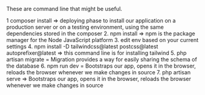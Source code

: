 These are command line that might be useful.

1 composer install => deploying phase to install our application on a production server or on a testing environment, using the same dependencies stored in the composer
2. npm install => npm is the package manager for the Node JavaScript platform
3. edit env based on your current settings
4. npm install -D tailwindcss@latest postcss@latest autoprefixer@latest => this command line is for installing tailwind
5. php artisan migrate = Migration provides a way for easily sharing the schema of the database
6. npm run dev =  Bootstraps our app, opens it in the browser, reloads the browser whenever we make changes in source
7. php artisan serve =>  Bootstraps our app, opens it in the browser, reloads the browser whenever we make changes in source
